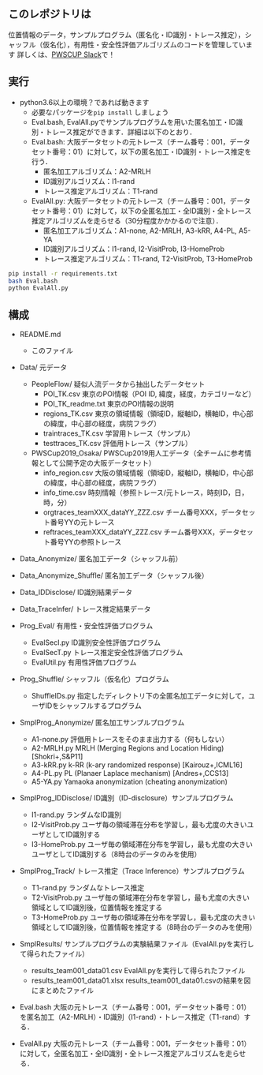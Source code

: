 ## このレポジトリは
位置情報のデータ，サンプルプログラム（匿名化・ID識別・トレース推定），シャッフル（仮名化），有用性・安全性評価アルゴリズムのコードを管理しています
詳しくは、[PWSCUP Slack](https://join.slack.com/t/pwscup/shared_invite/enQtNjIwMjQ4OTgzOTU1LTY4NTA2Y2RiZTA1M2E1MDdhYjg4YjY1MTY3OTFmODdiMTI3NmQxNTBjZjkyZjlkZjEzNzA1OGZjYTA4NTM3Y2I)で！


## 実行
- python3.6以上の環境？であれば動きます
  - 必要なパッケージを``` pip install ``` しましょう
  - Eval.bash, EvalAll.pyでサンプルプログラムを用いた匿名加工・ID識別・トレース推定ができます．詳細は以下のとおり．
  - Eval.bash: 大阪データセットの元トレース（チーム番号：001，データセット番号：01）に対して，以下の匿名加工・ID識別・トレース推定を行う．
    - 匿名加工アルゴリズム：A2-MRLH
    - ID識別アルゴリズム：I1-rand
    - トレース推定アルゴリズム：T1-rand
  - EvalAll.py: 大阪データセットの元トレース（チーム番号：001，データセット番号：01）に対して，以下の全匿名加工・全ID識別・全トレース推定アルゴリズムを走らせる（30分程度かかかるので注意）．
    - 匿名加工アルゴリズム：A1-none, A2-MRLH, A3-kRR, A4-PL, A5-YA
    - ID識別アルゴリズム：I1-rand, I2-VisitProb, I3-HomeProb
    - トレース推定アルゴリズム：T1-rand, T2-VisitProb, T3-HomeProb

```bash
pip install -r requirements.txt
bash Eval.bash
python EvalAll.py
```

## 構成
- README.md
  - このファイル

- Data/                   元データ
  - PeopleFlow/           疑似人流データから抽出したデータセット
    - POI_TK.csv            東京のPOI情報（POI ID, 緯度，経度，カテゴリーなど）
    - POI_TK_readme.txt     東京のPOI情報の説明
    - regions_TK.csv				東京の領域情報（領域ID，縦軸ID，横軸ID，中心部の緯度，中心部の経度，病院フラグ）
    - traintraces_TK.csv		学習用トレース（サンプル）
    - testtraces_TK.csv			評価用トレース（サンプル）
  - PWSCup2019_Osaka/     PWSCup2019用人工データ（全チームに参考情報として公開予定の大阪データセット）
    - info_region.csv       大阪の領域情報（領域ID，縦軸ID，横軸ID，中心部の緯度，中心部の経度，病院フラグ）
    - info_time.csv         時刻情報（参照トレース/元トレース，時刻ID，日，時，分）
    - orgtraces_teamXXX_dataYY_ZZZ.csv    チーム番号XXX，データセット番号YYの元トレース
    - reftraces_teamXXX_dataYY_ZZZ.csv    チーム番号XXX，データセット番号YYの参照トレース

- Data_Anonymize/				       匿名加工データ（シャッフル前）

- Data_Anonymize_Shuffle/		  匿名加工データ（シャッフル後）

- Data_IDDisclose/            ID識別結果データ

- Data_TraceInfer/            トレース推定結果データ

- Prog_Eval/                有用性・安全性評価プログラム
  - EvalSecI.py						  ID識別安全性評価プログラム
  - EvalSecT.py             トレース推定安全性評価プログラム
  - EvalUtil.py             有用性評価プログラム

- Prog_Shuffle/             シャッフル（仮名化）プログラム
  - ShuffleIDs.py           指定したディレクトリ下の全匿名加工データに対して，ユーザIDをシャッフルするプログラム

- SmplProg_Anonymize/				匿名加工サンプルプログラム
  - A1-none.py					評価用トレースをそのまま出力する（何もしない）
  - A2-MRLH.py					MRLH (Merging Regions and Location Hiding) [Shokri+,S&P11]
  - A3-kRR.py					  k-RR (k-ary randomized response) [Kairouz+,ICML16]
  - A4-PL.py						PL (Planaer Laplace mechanism) [Andres+,CCS13]
  - A5-YA.py						Yamaoka anonymization (cheating anonymization)

- SmplProg_IDDisclose/			ID識別（ID-disclosure）サンプルプログラム
  - I1-rand.py					  ランダムなID識別
  - I2-VisitProb.py				ユーザ毎の領域滞在分布を学習し，最も尤度の大きいユーザとしてID識別する
  - I3-HomeProb.py        ユーザ毎の領域滞在分布を学習し，最も尤度の大きいユーザとしてID識別する（8時台のデータのみを使用）

- SmplProg_Track/					トレース推定（Trace Inference）サンプルプログラム
  - T1-rand.py					  ランダムなトレース推定
  - T2-VisitProb.py				ユーザ毎の領域滞在分布を学習し，最も尤度の大きい領域としてID識別後，位置情報を推定する
  - T3-HomeProb.py        ユーザ毎の領域滞在分布を学習し，最も尤度の大きい領域としてID識別後，位置情報を推定する（8時台のデータのみを使用）

- SmplResults/					サンプルプログラムの実験結果ファイル（EvalAll.pyを実行して得られたファイル）
  - results_team001_data01.csv			EvalAll.pyを実行して得られたファイル
  - results_team001_data01.xlsx			results_team001_data01.csvの結果を図にまとめたファイル

- Eval.bash						大阪の元トレース（チーム番号：001，データセット番号：01）を匿名加工（A2-MRLH）・ID識別（I1-rand）・トレース推定（T1-rand）する．

- EvalAll.py					大阪の元トレース（チーム番号：001，データセット番号：01）に対して，全匿名加工・全ID識別・全トレース推定アルゴリズムを走らせる．
